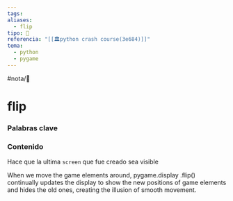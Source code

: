 ```yaml
---
tags: 
aliases:
  - flip
tipo: 📑
referencia: "[[🏛️python crash course(3e684)]]"
tema:
  - python
  - pygame
---
```


#nota/📑


# flip

### Palabras clave




### Contenido

Hace que la ultima  `screen` que fue creado sea visible 

When we move the game elements around, pygame.display
.flip() continually updates the display to show the new positions of game
elements and hides the old ones, creating the illusion of smooth movement.